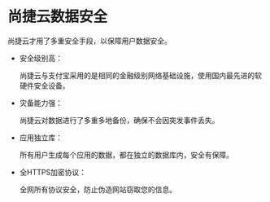 # 尚捷云数据安全



尚捷云才用了多重安全手段，以保障用户数据安全。



- 安全级别高：

  尚捷云与支付宝采用的是相同的金融级别网络基础设施，使用国内最先进的软硬件安全设备。

- 灾备能力强：

  尚捷云对数据进行了多重多地备份，确保不会因突发事件丢失。

- 应用独立库：

  所有用户生成每个应用的数据，都在独立的数据库内，安全有保障。

- 全HTTPS加密协议：

  全网所有协议安全，防止伪造网站窃取您的信息。